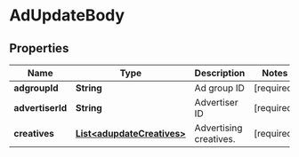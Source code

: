# AdUpdateBody

## Properties
Name | Type | Description | Notes
------------ | ------------- | ------------- | -------------
**adgroupId** | **String** | Ad group ID |[required]  
**advertiserId** | **String** | Advertiser ID |[required]  
**creatives** | [**List&lt;adupdateCreatives&gt;**](adupdateCreatives.md) | Advertising creatives. |[required]  

